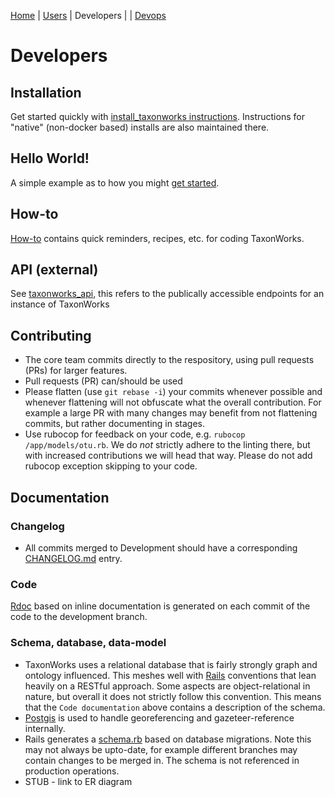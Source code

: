 [Home](README.md) | [Users](Users.md) | Developers | | [Devops](DEVOPS.md)

# Developers

## Installation
Get started quickly with [install_taxonworks instructions](https://github.com/SpeciesFileGroup/install_taxonworks).  Instructions for "native" (non-docker based) installs are also maintained there.

## Hello World!
A simple example as to how you might [get started](/development/HELLO_WORLD.md).

## How-to
[How-to](/development/HOW-TO.md) contains quick reminders, recipes, etc. for coding TaxonWorks. 

## API (external)
See [taxonworks_api](https://github.com/SpeciesFileGroup/taxonworks_api), this refers to the publically accessible endpoints for an instance of TaxonWorks

## Contributing
* The core team commits directly to the respository, using pull requests (PRs) for larger features.
* Pull requests (PR) can/should be used
* Please flatten (use `git rebase -i`) your commits whenever possible and whenever flattening will not obfuscate what the overall contribution. For example a large PR with many changes may benefit from not flattening commits, but rather documenting in stages.
* Use rubocop for feedback on your code, e.g. `rubocop /app/models/otu.rb`. We do *not* strictly adhere to the linting there, but with increased contributions we will head that way. Please do not add rubocop exception skipping to your code.

## Documentation

### Changelog
* All commits merged to Development should have a corresponding [CHANGELOG.md](https://github.com/SpeciesFileGroup/taxonworks/blob/development/CHANGELOG.md) entry.

### Code
[Rdoc](https://rdoc.taxonworks.org) based on inline documentation is generated on each commit of the code to the development branch.

### Schema, database, data-model
* TaxonWorks uses a relational database that is fairly strongly graph and ontology influenced.  This meshes well with [Rails](https://rubyonrails.org/) conventions that lean heavily on a RESTful approach. Some aspects are object-relational in nature, but overall it does not strictly follow this convention.  This means that the `Code documentation` above contains a description of the schema.
* [Postgis](https://postgis.net/) is used to handle georeferencing and gazeteer-reference internally.
* Rails generates a [schema.rb](https://github.com/SpeciesFileGroup/taxonworks/blob/development/db/schema.rb) based on database migrations.  Note this may not always be upto-date, for example different branches may contain changes to be merged in. The schema is not referenced in production operations.
* STUB - link to ER diagram



